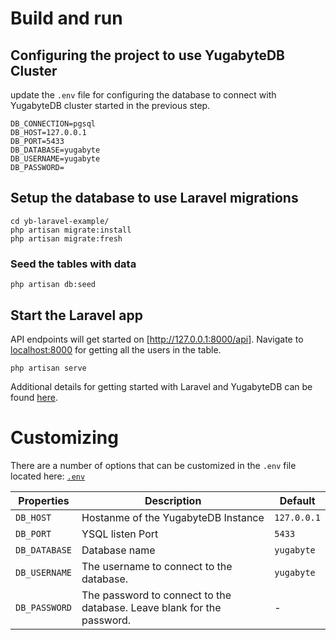 # Build and run

## Configuring the project to use YugabyteDB Cluster

update the `.env` file for configuring the database to connect with YugabyteDB cluster started in the previous step.

```
DB_CONNECTION=pgsql
DB_HOST=127.0.0.1
DB_PORT=5433
DB_DATABASE=yugabyte
DB_USERNAME=yugabyte
DB_PASSWORD=
```

## Setup the database to use Laravel migrations

```
cd yb-laravel-example/
php artisan migrate:install
php artisan migrate:fresh
```

### Seed the tables with data

```
php artisan db:seed
```

## Start the Laravel app

API endpoints will get started on [http://127.0.0.1:8000/api]. Navigate to [localhost:8000](http://127.0.0.1:8000) for getting all the users in the table.

```
php artisan serve
```

Additional details for getting started with Laravel and YugabyteDB can be found [here](Laravel.md).

# Customizing

There are a number of options that can be customized in the `.env` file located here:
[`.env`](.env)

| Properties    | Description   | Default |
| ------------- | ------------- | ------- |
| `DB_HOST`  | Hostanme of the YugabyteDB Instance | `127.0.0.1`  |
| `DB_PORT`  | YSQL listen Port | `5433` |
| `DB_DATABASE`  | Database name | `yugabyte` |
| `DB_USERNAME` | The username to connect to the database. | `yugabyte` |
| `DB_PASSWORD` | The password to connect to the database. Leave blank for the password. | - |



